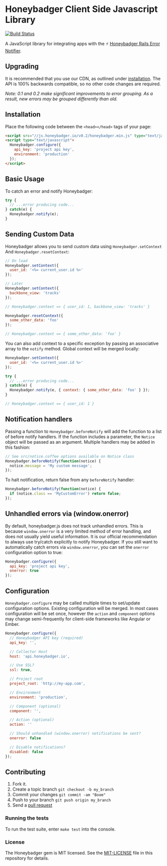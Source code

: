 # Honeybadger Client Side Javascript Library

[![Build
Status](https://travis-ci.org/honeybadger-io/honeybadger-js.png?branch=master&1)](https://travis-ci.org/honeybadger-io/honeybadger-js)

A JavaScript library for integrating apps with the :zap: [Honeybadger Rails Error Notifier](http://honeybadger.io).

## Upgrading

It is recommended that you use our CDN, as outlined under
[installation](#installation). The API is 100% backwards compatible, so no other
code changes are required.

*Note: 0.1 and 0.2 make significant improvements to error grouping. As a result,
new errors may be grouped differently than old.*

## Installation

Place the following code between the `<head></head>` tags of your page:

```html
<script src="//js.honeybadger.io/v0.2/honeybadger.min.js" type="text/javascript"></script>
<script type="text/javascript">
  Honeybadger.configure({
    api_key: 'project api key',
    environment: 'production'
  });
</script>
```

## Basic Usage

To catch an error and notify Honeybadger:

```javascript
try {
  // ...error producing code...
} catch(e) {
  Honeybadger.notify(e);
}
```

## Sending Custom Data

Honeybadger allows you to send custom data using
`Honeybadger.setContext` And `Honeybadger.resetContext`:

```javascript
// On load
Honeybadger.setContext({
  user_id: '<%= current_user.id %>'
});

// Later
Honeybadger.setContext({
  backbone_view: 'tracks'
});

// Honeybadger.context => { user_id: 1, backbone_view: 'tracks' }

Honeybadger.resetContext({
  some_other_data: 'foo'
});

// Honeybadger.context == { some_other_data: 'foo' }
```

You can also add context to a specific exception by passing an
associative array to the `notify` method. Global context will be
merged locally:

```javascript
Honeybadger.setContext({
  user_id: '<%= current_user.id %>'
});

try {
  // ...error producing code...
} catch(e) {
  Honeybadger.notify(e, { context: { some_other_data: 'foo' } });
}

// Honeybadger.context == { user_id: 1 }
```

## Notification handlers

Passing a function to `Honeybadger.beforeNotify` will add the function
to a list of before notify handlers. If the function includes a
parameter, the `Notice` object will be passed as an argument.  Multiple
handlers may be added in this fashion:

```javascript
// See src/notice.coffee options available on Notice class
Honeybadger.beforeNotify(function(notice) {
  notice.message = 'My custom message';
});
```

To halt notification, return false from any `beforeNotify` handler:

```javascript
Honeybadger.beforeNotify(function(notice) {
  if (notice.class == 'MyCustomError') return false;
});
```

## Unhandled errors via (window.onerror)

By default, honeybadger.js does not track unhandled errors. This is
because `window.onerror` is a very limited method of error handling, and
does not usually yield useful information. It is our official
recommendation to always use try/catch explicitly to notify Honeybadger.
If you still want to automatically catch errors via `window.onerror`,
you can set the `onerror` configuration option to true:

```javascript
Honeybadger.configure({
  api_key: 'project api key',
  onerror: true
});
```

## Configuration

`Honeybadger.configure` may be called multiple times to set/update
configuration options. Existing configuration will be merged. In most
cases configuration will be set once, however the `action` and
`component` options may change semi-frequently for client-side
frameworks like Angular or Ember.

```javascript
Honeybadger.configure({
  // Honeybadger API key (required)
  api_key: '',

  // Collector Host
  host: 'api.honeybadger.io',

  // Use SSL?
  ssl: true,

  // Project root
  project_root: 'http://my-app.com',

  // Environment
  environment: 'production',

  // Component (optional)
  component: '',

  // Action (optional)
  action: ''

  // Should unhandled (window.onerror) notifications be sent?
  onerror: false

  // Disable notifications?
  disabled: false
});
```

## Contributing

1. Fork it.
2. Create a topic branch `git checkout -b my_branch`
3. Commit your changes `git commit -am "Boom"`
3. Push to your branch `git push origin my_branch`
4. Send a [pull request](https://github.com/honeybadger-io/honeybadger-js/pulls)

### Running the tests

To run the test suite, enter `make test` into the console. 

### License

The Honeybadger gem is MIT licensed. See the [MIT-LICENSE](https://raw.github.com/honeybadger-io/honeybadger-js/master/MIT-LICENSE) file in this repository for details. 

